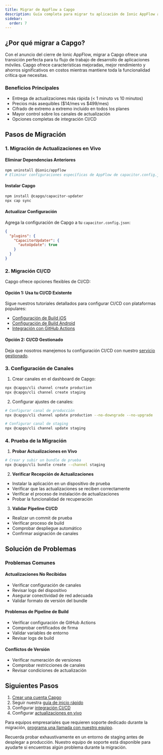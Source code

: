 ```yaml
---
title: Migrar de AppFlow a Capgo
description: Guía completa para migrar tu aplicación de Ionic AppFlow a Capgo
sidebar:
  order: 7
---
```


## ¿Por qué migrar a Capgo?

Con el anuncio del cierre de Ionic AppFlow, migrar a Capgo ofrece una transición perfecta para tu flujo de trabajo de desarrollo de aplicaciones móviles. Capgo ofrece características mejoradas, mejor rendimiento y ahorros significativos en costos mientras mantiene toda la funcionalidad crítica que necesitas.

### Beneficios Principales
- Entrega de actualizaciones más rápida (< 1 minuto vs 10 minutos)
- Precios más asequibles ($14/mes vs $499/mes)
- Cifrado de extremo a extremo incluido en todos los planes
- Mayor control sobre los canales de actualización
- Opciones completas de integración CI/CD

## Pasos de Migración

### 1. Migración de Actualizaciones en Vivo

#### Eliminar Dependencias Anteriores
```bash
npm uninstall @ionic/appflow
# Eliminar configuraciones específicas de AppFlow de capacitor.config.json
```

#### Instalar Capgo
```bash
npm install @capgo/capacitor-updater
npx cap sync
```

#### Actualizar Configuración
Agrega la configuración de Capgo a tu `capacitor.config.json`:
```json
{
  "plugins": {
    "CapacitorUpdater": {
      "autoUpdate": true
    }
  }
}
```

### 2. Migración CI/CD

Capgo ofrece opciones flexibles de CI/CD:

#### Opción 1: Usa tu CI/CD Existente
Sigue nuestros tutoriales detallados para configurar CI/CD con plataformas populares:
- [Configuración de Build iOS](https://capgo.app/blog/automatic-capacitor-ios-build-github-action/)
- [Configuración de Build Android](https://capgo.app/blog/automatic-capacitor-android-build-github-action/)
- [Integración con GitHub Actions](https://capgo.app/blog/github-action-capacitor/)

#### Opción 2: CI/CD Gestionado
Deja que nosotros manejemos tu configuración CI/CD con nuestro [servicio gestionado](https://cal.com/martindonadieu/mobile-ci-cd-done-for-you).

### 3. Configuración de Canales

1. Crear canales en el dashboard de Capgo:
```bash
npx @capgo/cli channel create production
npx @capgo/cli channel create staging
```

2. Configurar ajustes de canales:
```bash
# Configurar canal de producción
npx @capgo/cli channel update production --no-downgrade --no-upgrade

# Configurar canal de staging
npx @capgo/cli channel update staging
```

### 4. Prueba de la Migración

1. **Probar Actualizaciones en Vivo**
```bash
# Crear y subir un bundle de prueba
npx @capgo/cli bundle create --channel staging
```

2. **Verificar Recepción de Actualizaciones**
- Instalar la aplicación en un dispositivo de prueba
- Verificar que las actualizaciones se reciben correctamente
- Verificar el proceso de instalación de actualizaciones
- Probar la funcionalidad de recuperación

3. **Validar Pipeline CI/CD**
- Realizar un commit de prueba
- Verificar proceso de build
- Comprobar despliegue automático
- Confirmar asignación de canales

## Solución de Problemas

### Problemas Comunes

#### Actualizaciones No Recibidas
- Verificar configuración de canales
- Revisar logs del dispositivo
- Asegurar conectividad de red adecuada
- Validar formato de versión del bundle

#### Problemas de Pipeline de Build
- Verificar configuración de GitHub Actions
- Comprobar certificados de firma
- Validar variables de entorno
- Revisar logs de build

#### Conflictos de Versión
- Verificar numeración de versiones
- Comprobar restricciones de canales
- Revisar condiciones de actualización

## Siguientes Pasos

1. [Crear una cuenta Capgo](/register/)
2. Seguir nuestra [guía de inicio rápido](/docs/getting-started/quickstart/)
3. Configurar [integración CI/CD](/docs/getting-started/cicd-integration/)
4. Configurar [actualizaciones en vivo](/docs/live-updates/)

Para equipos empresariales que requieren soporte dedicado durante la migración, [programa una llamada con nuestro equipo](https://cal.com/martindonadieu/capgo-enterprise-inquiry).

Recuerda probar exhaustivamente en un entorno de staging antes de desplegar a producción. Nuestro equipo de soporte está disponible para ayudarte si encuentras algún problema durante la migración.
